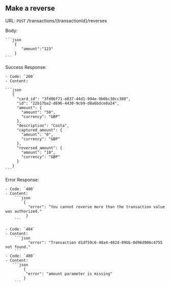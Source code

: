 ## Make a reverse

URL:
 `POST` /transactions/{transactionId}/reverses 

Body:

    ```json
        {  
           "amount":"123"
        }
    ```
Success Response:

    - Code: `200`
    - Content: 
    
    ```json
       {
         "card_id": "3fd06f71-e837-44d1-994e-9b0bc30cc380",
         "id": "22b17ba2-d696-4430-9cb9-d8a6bdce0a24",
         "amount": {
           "amount": "50",
           "currency": "GBP"
         },
         "description": "Costa",
         "captured_amount": {
           "amount": "0",
           "currency": "GBP"
         },
         "reversed_amount": {
           "amount": "10",
           "currency": "GBP"
         }
       }
    ```
Error Response:

    - Code: `400`
    - Content: 
        ```json
            {
              "error": "You cannot reverse more than the transaction value was authorized."
             }
        ```
        
    - Code: `404`
    - Content: 
        ```json
              "error": "Transaction d1df59c6-48a4-482d-89bb-0d96d906c4755 not found."
        ```
    - Code: `400`
    - Content:  
       ```json
            {
             "error": "amount parameter is missing"
            }
        ```        